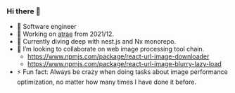 ### Hi there 👋
- 🥇 Software engineer
- 🔭 Working on [atrae](https://atrae.co.jp/) from 2021/12.
- 🌱 Currently diving deep with nest.js and Nx monorepo.
- 👯 I’m looking to collaborate on web image processing tool chain.
  -  https://www.npmjs.com/package/react-url-image-downloader
  -  https://www.npmjs.com/package/react-url-image-blurry-lazy-load
- ⚡ Fun fact: Always be crazy when doing tasks about image performance optimization, no matter how many times I have done it before.
<!-- - 😄 Pronouns: ... -->
